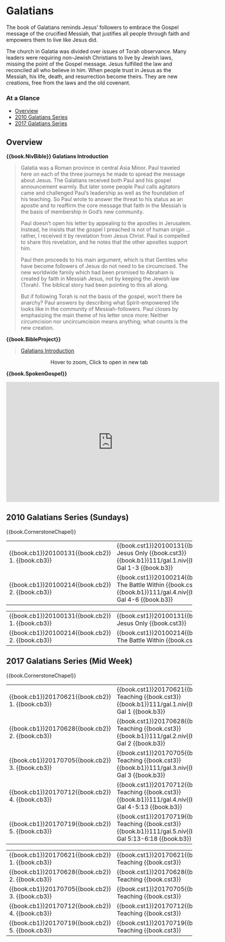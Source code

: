 # Galatians

<script type="text/javascript" src="utils.js"></script>

The book of Galatians reminds Jesus’ followers to embrace the Gospel
message of the crucified Messiah, that justifies all people through
faith and empowers them to live like Jesus did.

The church in Galatia was divided over issues of Torah
observance. Many leaders were requiring non-Jewish Christians to live
by Jewish laws, missing the point of the Gospel message. Jesus
fulfilled the law and reconciled all who believe in him. When people
trust in Jesus as the Messiah, his life, death, and resurrection
become theirs. They are new creations, free from the laws and the old
covenant.


### At a Glance

- [Overview](#overview)
- [2010 Galatians Series](#2010-galatians-series-sundays)
- [2017 Galatians Series](#2017-galatians-series-mid-week)


## Overview


**{{book.NivBible}} Galatians Introduction**

> Galatia was a Roman province in central Asia Minor. Paul traveled here
> on each of the three journeys he made to spread the message about
> Jesus. The Galatians received both Paul and his gospel announcement
> warmly. But later some people Paul calls agitators came and challenged
> Paul’s leadership as well as the foundation of his teaching. So Paul
> wrote to answer the threat to his status as an apostle and to reaffirm
> the core message that faith in the Messiah is the basis of membership
> in God’s new community.
> 
> Paul doesn’t open his letter by appealing to the apostles in
> Jerusalem. Instead, he insists that the gospel I preached is not of
> human origin … rather, I received it by revelation from Jesus
> Christ.  Paul is compelled to share this revelation, and he notes that
> the other apostles support him.
> 
> Paul then proceeds to his main argument, which is that Gentiles who
> have become followers of Jesus do not need to be circumcised. The new
> worldwide family which had been promised to Abraham is created by
> faith in Messiah Jesus, not by keeping the Jewish law (Torah). The
> biblical story had been pointing to this all along.
> 
> But if following Torah is not the basis of the gospel, won’t there be
> anarchy? Paul answers by describing what Spirit-empowered life looks
> like in the community of Messiah-followers. Paul closes by emphasizing
> the main theme of his letter once more: Neither circumcision nor
> uncircumcision means anything; what counts is the new creation.


**{{book.BibleProject}}**

> [Galatians Introduction](https://bibleproject.com/explore/video/galatians/)

<center>
  <figure>
    <div id="Galatians_BP"></div>
    <figcaption>Hover to zoom, Click to open in new tab</figcaption>
  </figure>
</center>
<script>
  addZoomableImage('Galatians_BP', 'Galatians_BP.png', 75);
</script>


**{{book.SpokenGospel}}**

<p align="center">
  <iframe name="SpokenGospelGalatiansVideo"
          id="SpokenGospelGalatiansVideo"
          width="577"
          height="325"
          src="https://www.youtube.com/embed/SnBQG07x0ow"
          frameborder="0"
          allow="accelerometer; autoplay; encrypted-media; gyroscope; picture-in-picture"
          allowfullscreen></iframe>
</p>




## 2010 Galatians Series (Sundays)

{{book.CornerstoneChapel}}

<!-- MASTER: vertical layout for "cell phone" responsive show/hide -->
<div class="phone">
<table>

<tr><td> {{book.cb1}}20100131{{book.cb2}} 1. {{book.cb3}} </td><td> {{book.cst1}}20100131{{book.cst2}} Jesus Only        {{book.cst3}} <br/> {{book.b1}}111/gal.1.niv{{book.b2}} Gal 1-3 {{book.b3}} </td><td> 01/31/2010 <br/> {{book.csg1}}20100131.pdf{{book.csg2}} </td>
<tr><td> {{book.cb1}}20100214{{book.cb2}} 2. {{book.cb3}} </td><td> {{book.cst1}}20100214{{book.cst2}} The Battle Within {{book.cst3}} <br/> {{book.b1}}111/gal.4.niv{{book.b2}} Gal 4-6 {{book.b3}} </td><td> 02/14/2010 <br/> {{book.csg1}}20100214.pdf{{book.csg2}} </td>

</table>
</div>

<!-- COPY: horizontal layout for "desktop/tablet" responsive show/hide (simply add 2 columns to header and replace TWO FROM <br/> TO </td><td> -->
<div class="desktop">
<table>

<tr><td> {{book.cb1}}20100131{{book.cb2}} 1. {{book.cb3}} </td><td> {{book.cst1}}20100131{{book.cst2}} Jesus Only        {{book.cst3}} </td><td> {{book.b1}}111/gal.1.niv{{book.b2}} Gal 1-3 {{book.b3}} </td><td> 01/31/2010 </td><td> {{book.csg1}}20100131.pdf{{book.csg2}} </td>
<tr><td> {{book.cb1}}20100214{{book.cb2}} 2. {{book.cb3}} </td><td> {{book.cst1}}20100214{{book.cst2}} The Battle Within {{book.cst3}} </td><td> {{book.b1}}111/gal.4.niv{{book.b2}} Gal 4-6 {{book.b3}} </td><td> 02/14/2010 </td><td> {{book.csg1}}20100214.pdf{{book.csg2}} </td>

</table>
</div>



## 2017 Galatians Series (Mid Week)

{{book.CornerstoneChapel}}

<!-- MASTER: vertical layout for "cell phone" responsive show/hide -->
<div class="phone">
<table>

<tr><td> {{book.cb1}}20170621{{book.cb2}} 1. {{book.cb3}} </td><td> {{book.cst1}}20170621{{book.cst2}} Teaching {{book.cst3}} <br/> {{book.b1}}111/gal.1.niv{{book.b2}} Gal 1         {{book.b3}} </td><td> 06/21/2017 </td>
<tr><td> {{book.cb1}}20170628{{book.cb2}} 2. {{book.cb3}} </td><td> {{book.cst1}}20170628{{book.cst2}} Teaching {{book.cst3}} <br/> {{book.b1}}111/gal.2.niv{{book.b2}} Gal 2         {{book.b3}} </td><td> 06/28/2017 </td>
<tr><td> {{book.cb1}}20170705{{book.cb2}} 3. {{book.cb3}} </td><td> {{book.cst1}}20170705{{book.cst2}} Teaching {{book.cst3}} <br/> {{book.b1}}111/gal.3.niv{{book.b2}} Gal 3         {{book.b3}} </td><td> 07/05/2017 </td>
<tr><td> {{book.cb1}}20170712{{book.cb2}} 4. {{book.cb3}} </td><td> {{book.cst1}}20170712{{book.cst2}} Teaching {{book.cst3}} <br/> {{book.b1}}111/gal.4.niv{{book.b2}} Gal 4-5:13    {{book.b3}} </td><td> 07/12/2017 </td>
<tr><td> {{book.cb1}}20170719{{book.cb2}} 5. {{book.cb3}} </td><td> {{book.cst1}}20170719{{book.cst2}} Teaching {{book.cst3}} <br/> {{book.b1}}111/gal.5.niv{{book.b2}} Gal 5:13-6:18 {{book.b3}} </td><td> 07/19/2017 </td>

</table>
</div>

<!-- COPY: horizontal layout for "desktop/tablet" responsive show/hide (simply add 2 columns to header and replace TWO FROM <br/> TO </td><td> -->
<div class="desktop">
<table>

<tr><td> {{book.cb1}}20170621{{book.cb2}} 1. {{book.cb3}} </td><td> {{book.cst1}}20170621{{book.cst2}} Teaching {{book.cst3}} </td><td> {{book.b1}}111/gal.1.niv{{book.b2}} Gal 1         {{book.b3}} </td><td> 06/21/2017 </td>
<tr><td> {{book.cb1}}20170628{{book.cb2}} 2. {{book.cb3}} </td><td> {{book.cst1}}20170628{{book.cst2}} Teaching {{book.cst3}} </td><td> {{book.b1}}111/gal.2.niv{{book.b2}} Gal 2         {{book.b3}} </td><td> 06/28/2017 </td>
<tr><td> {{book.cb1}}20170705{{book.cb2}} 3. {{book.cb3}} </td><td> {{book.cst1}}20170705{{book.cst2}} Teaching {{book.cst3}} </td><td> {{book.b1}}111/gal.3.niv{{book.b2}} Gal 3         {{book.b3}} </td><td> 07/05/2017 </td>
<tr><td> {{book.cb1}}20170712{{book.cb2}} 4. {{book.cb3}} </td><td> {{book.cst1}}20170712{{book.cst2}} Teaching {{book.cst3}} </td><td> {{book.b1}}111/gal.4.niv{{book.b2}} Gal 4-5:13    {{book.b3}} </td><td> 07/12/2017 </td>
<tr><td> {{book.cb1}}20170719{{book.cb2}} 5. {{book.cb3}} </td><td> {{book.cst1}}20170719{{book.cst2}} Teaching {{book.cst3}} </td><td> {{book.b1}}111/gal.5.niv{{book.b2}} Gal 5:13-6:18 {{book.b3}} </td><td> 07/19/2017 </td>

</table>
</div>



<script>
  // explicitly invoke our page setup here
  // - believe this is executed after all DOM elms (above) are up-and-running)
  // - was having difficulty with following:
  //      window.addEventListener('load', pageSetup());
  //      * it was in fact executed EACH time the page is loaded
  //      * HOWEVER the 'onload' event fired ONLY ONCE (not in navigating to other page and back)
  //        - this must have something to do with how GITBOOK does it's navigation
  //          ... not really sure

  // handles BOTH registerImgClickFullScreenHandlers() & initializeCompletedChecks()
  pageSetup();
</script>
